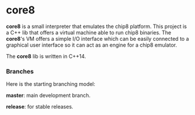 # core8

**core8** is a small interpreter that emulates the chip8 platform. This project is a C++ lib that offers a virtual machine able to run chip8 binaries. The **core8**'s VM offers a simple I/O interface which can be easily connected to a graphical user interface so it can act as an engine for a chip8 emulator.

The **core8** lib is written in C++14.

### Branches

Here is the starting branching model:

**master**: main development branch.

**release**: for stable releases.
